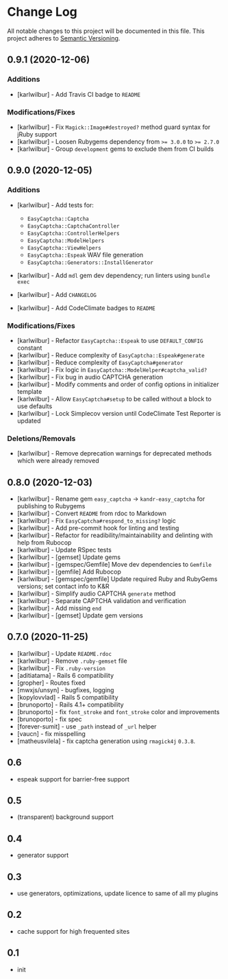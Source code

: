 # Change Log

All notable changes to this project will be documented in this file.
This project adheres to [Semantic Versioning](http://semver.org/).

## 0.9.1 (2020-12-06)

### Additions

* [karlwilbur] - Add Travis CI badge to `README`

### Modifications/Fixes

* [karlwilbur] - Fix `Magick::Image#destroyed?` method guard syntax for jRuby support
* [karlwilbur] - Loosen Rubygems dependency from `>= 3.0.0` to `>= 2.7.0`
* [karlwilbur] - Group `development` gems to exclude them from CI builds

## 0.9.0 (2020-12-05)

### Additions

* [karlwilbur] - Add tests for:

    - `EasyCaptcha::Captcha`
    - `EasyCaptcha::CaptchaController`
    - `EasyCaptcha::ControllerHelpers`
    - `EasyCaptcha::ModelHelpers`
    - `EasyCaptcha::ViewHelpers`
    - `EasyCaptcha::Espeak` WAV file generation
    - `EasyCaptcha::Generators::InstallGenerator`

* [karlwilbur] - Add `mdl` gem dev dependency; run linters using `bundle exec`
* [karlwilbur] - Add `CHANGELOG`
* [karlwilbur] - Add CodeClimate badges to `README`

### Modifications/Fixes

* [karlwilbur] - Refactor `EasyCaptcha::Espeak` to use `DEFAULT_CONFIG` constant
* [karlwilbur] - Reduce complexity of `EasyCaptcha::Espeak#generate`
* [karlwilbur] - Reduce complexity of `EasyCaptcha#generator`
* [karlwilbur] - Fix logic in `EasyCaptcha::ModelHelper#captcha_valid?`
* [karlwilbur] - Fix bug in audio CAPTCHA generation
* [karlwilbur] - Modify comments and order of config options in initializer template
* [karlwilbur] - Allow `EasyCaptcha#setup` to be called without a block to use defaults
* [karlwilbur] - Lock Simplecov version until CodeClimate Test Reporter is updated

### Deletions/Removals

* [karlwilbur] - Remove deprecation warnings for deprecated methods which were already removed

## 0.8.0 (2020-12-03)

* [karlwilbur] - Rename gem `easy_captcha` -> `kandr-easy_captcha` for publishing to Rubygems
* [karlwilbur] - Convert `README` from rdoc to Markdown
* [karlwilbur] - Fix `EasyCaptcha#respond_to_missing?` logic
* [karlwilbur] - Add pre-commit hook for linting and testing
* [karlwilbur] - Refactor for readibility/maintainability and delinting with help from Rubocop
* [karlwilbur] - Update RSpec tests
* [karlwilbur] - [gemset] Update gems
* [karlwilbur] - [gemspec/Gemfile] Move dev dependencies to `Gemfile`
* [karlwilbur] - [gemfile] Add Rubocop
* [karlwilbur] - [gemspec/gemfile] Update required Ruby and RubyGems versions; set contact info to K&R
* [karlwilbur] - Simplify audio CAPTCHA `generate` method
* [karlwilbur] - Separate CAPTCHA validation and verification
* [karlwilbur] - Add missing `end`
* [karlwilbur] - [gemset] Update gem versions

## 0.7.0 (2020-11-25)

* [karlwilbur] - Update `README.rdoc`
* [karlwilbur] - Remove `.ruby-gemset` file
* [karlwilbur] - Fix `.ruby-version`
* [aditiatama] - Rails 6 compatibility
* [gropher] - Routes fixed
* [mwxjs/unsyn] - bugfixes, logging
* [kopylovvlad] - Rails 5 compatibility
* [brunoporto] - Rails 4.1+ compatibility
* [brunoporto] - fix `font_stroke` and `font_stroke` color and improvements
* [brunoporto] - fix spec
* [forever-sumit] - use `_path` instead of `_url` helper
* [vaucn] - fix misspelling
* [matheusvilela] - fix captcha generation using `rmagick4j` `0.3.8`.

## 0.6

* espeak support for barrier-free support

## 0.5

* (transparent) background support

## 0.4

* generator support

## 0.3

* use generators, optimizations, update licence to same of all my plugins

## 0.2

* cache support for high frequented sites

## 0.1

* init
